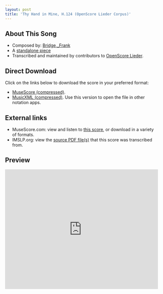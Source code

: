 ```yaml
---
layout: post
title: 'Thy Hand in Mine, H.124 (OpenScore Lieder Corpus)'
---
```


## About This Song

- Composed by: [Bridge,_Frank](https://fourscoreandmore.org/openscore/lieder/Bridge,_Frank)
- A [standalone piece](https://fourscoreandmore.org/openscore/lieder/Bridge,_Frank/_)
- Transcribed and maintained by contributors to [OpenScore Lieder].

[OpenScore Lieder]: https://musescore.com/openscore-lieder-corpus

## Direct Download

Click on the links below to download the score in your preferred format:
- [MuseScore (compressed)](https://github.com/openscore/lieder/blob/main/scores/Bridge,_Frank/_/Thy_Hand_in_Mine,_H.124/lc6477819.mscz?raw=true).
- [MusicXML (compressed)](https://github.com/openscore/lieder/blob/main/scores/Bridge,_Frank/_/Thy_Hand_in_Mine,_H.124/lc6477819.mxl?raw=true). Use this version to open the file in other notation apps.

## External links

- MuseScore.com: view and listen to [this score][MuseScore], or download in a variety of formats.
- IMSLP.org: view the [source PDF file(s)][IMSLP] that this score was transcribed from.

[MuseScore]: https://musescore.com/score/6477819
[IMSLP]: https://imslp.org/wiki/Special:ReverseLookup/322750 

## Preview

<iframe width="100%" height="394" src="https://musescore.com/openscore-lieder-corpus/scores/6477819/embed" frameborder="0" allowfullscreen allow="autoplay; fullscreen"></iframe>
